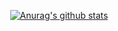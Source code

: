 <div align=center>
  
  [![Anurag's github stats](https://man-sim-da-song.vercel.app/)](https://github.com/SimDaSong)
  
</div>
